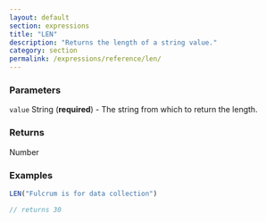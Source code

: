 ```yaml
---
layout: default
section: expressions
title: "LEN"
description: "Returns the length of a string value."
category: section
permalink: /expressions/reference/len/
---
```


### Parameters

`value` String (__required__) - The string from which to return the length.

### Returns

Number

### Examples

```js
LEN("Fulcrum is for data collection")

// returns 30
```